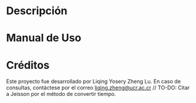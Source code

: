 # Descripción

# Manual de Uso

# Créditos
Este proyecto fue desarrollado por Liqing Yosery Zheng Lu. En caso de consultas, contáctese por el correo liqing.zheng@ucr.ac.cr
// TO-DO: Citar a Jeisson por el método de convertir tiempo.